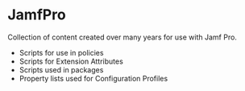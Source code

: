 # JamfPro

Collection of content created over many years for use with Jamf Pro.
- Scripts for use in policies
- Scripts for Extension Attributes
- Scripts used in packages
- Property lists used for Configuration Profiles
